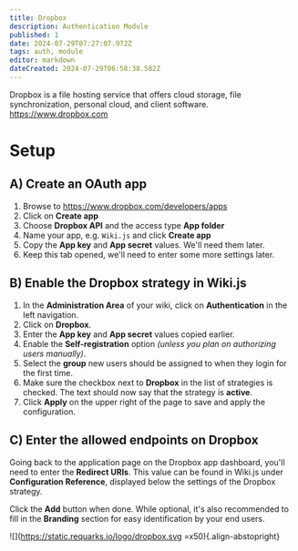 ```yaml
---
title: Dropbox
description: Authentication Module
published: 1
date: 2024-07-29T07:27:07.972Z
tags: auth, module
editor: markdown
dateCreated: 2024-07-29T06:58:38.582Z
---
```


Dropbox is a file hosting service that offers cloud storage, file synchronization, personal cloud, and client software.
https://www.dropbox.com

# Setup
## A) Create an OAuth app

1. Browse to https://www.dropbox.com/developers/apps
1. Click on **Create app**
1. Choose **Dropbox API** and the access type **App folder**
1. Name your app, e.g. `Wiki.js` and click **Create app**
1. Copy the **App key** and **App secret** values. We'll need them later.
1. Keep this tab opened, we'll need to enter some more settings later.

## B) Enable the Dropbox strategy in Wiki.js

1. In the **Administration Area** of your wiki, click on **Authentication** in the left navigation.
1. Click on **Dropbox**.
1. Enter the **App key** and **App secret** values copied earlier.
1. Enable the **Self-registration** option *(unless you plan on authorizing users manually)*.
1. Select the **group** new users should be assigned to when they login for the first time.
1. Make sure the checkbox next to **Dropbox** in the list of strategies is checked. The text should now say that the strategy is **active**.
1. Click **Apply** on the upper right of the page to save and apply the configuration.

## C) Enter the allowed endpoints on Dropbox

Going back to the application page on the Dropbox app dashboard, you'll need to enter the **Redirect URIs**. This value can be found in Wiki.js under **Configuration Reference**, displayed below the settings of the Dropbox strategy.

Click the **Add** button  when done. While optional, it's also recommended to fill in the **Branding** section for easy identification by your end users.

![](https://static.requarks.io/logo/dropbox.svg =x50){.align-abstopright}
